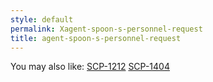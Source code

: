 ```yaml
---
style: default
permalink: Xagent-spoon-s-personnel-request
title: agent-spoon-s-personnel-request
---
```

You may also like:
[SCP-1212](http://scp-wiki.net/scp-1212)
[SCP-1404](http://scp-wiki.net/scp-1404)